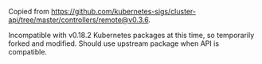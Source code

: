 Copied from https://github.com/kubernetes-sigs/cluster-api/tree/master/controllers/remote@v0.3.6.

Incompatible with v0.18.2 Kubernetes packages at this time, so temporarily forked and modified. Should use upstream package when API is compatible.
